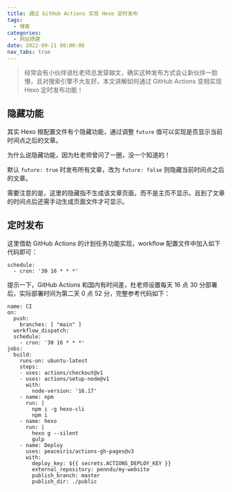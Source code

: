 ```yaml
---
title: 通过 GitHub Actions 实现 Hexo 定时发布
tags:
  - 博客
categories:
  - 网站搭建
date: 2022-09-11 00:00:00
nav_tabs: true
---
```


> 经常会有小伙伴说杜老师总发穿越文，确实这种发布方式会让新伙伴一脸懵，且对搜索引擎不大友好。本文讲解如何通过 GitHub Actions 变相实现 Hexo 定时发布功能！

<!-- more -->

## 隐藏功能

其实 Hexo 根配置文件有个隐藏功能，通过调整 `future` 值可以实现是否显示当前时间点之后的文章。

为什么说隐藏功能，因为杜老师曾问了一圈，没一个知道的！

默认 `future: true` 时发布所有文章，改为 `future: false` 则隐藏当前时间点之后的文章。

需要注意的是，这里的隐藏指不生成该文章页面，而不是主页不显示。且到了文章的时间点后还需手动生成页面文件才可显示。

## 定时发布

这里借助 GitHub Actions 的计划任务功能实现，workflow 配置文件中加入如下代码即可：

```
schedule:
  - cron: '30 16 * * *'
```

提示一下，GitHub Actions 和国内有时间差，杜老师设置每天 16 点 30 分部署后，实际部署时间为第二天 0 点 52 分，完整参考代码如下：

```
name: CI
on:
  push:
    branches: [ "main" ]
  workflow_dispatch:
  schedule:
    - cron: '30 16 * * *'
jobs:
  build:
    runs-on: ubuntu-latest
    steps:
    - uses: actions/checkout@v1
    - uses: actions/setup-node@v1
      with:
        node-version: '16.17'
    - name: npm
      run: |
        npm i -g hexo-cli
        npm i
    - name: hexo
      run: |
        hexo g --silent
        gulp
    - name: Deploy
      uses: peaceiris/actions-gh-pages@v3
      with:
        deploy_key: ${{ secrets.ACTIONS_DEPLOY_KEY }}
        external_repository: penndu/my-website
        publish_branch: master
        publish_dir: ./public
```